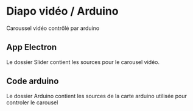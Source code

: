 # Diapo vidéo / Arduino

Caroussel vidéo contrôlé par arduino

## App Electron

Le dossier Slider contient les sources pour le carousel vidéo.

## Code arduino

Le dossier Arduino contient les sources de la carte arduino utilisée pour controler le carousel
